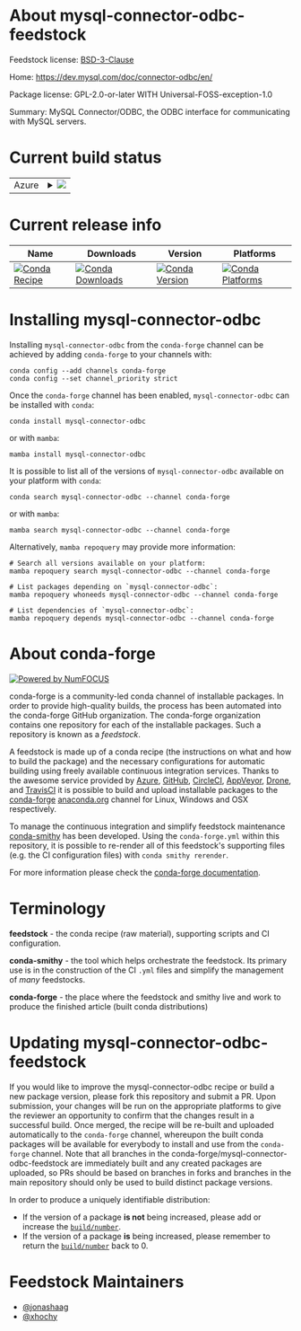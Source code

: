 About mysql-connector-odbc-feedstock
====================================

Feedstock license: [BSD-3-Clause](https://github.com/conda-forge/mysql-connector-odbc-feedstock/blob/main/LICENSE.txt)

Home: https://dev.mysql.com/doc/connector-odbc/en/

Package license: GPL-2.0-or-later WITH Universal-FOSS-exception-1.0

Summary: MySQL Connector/ODBC, the ODBC interface for communicating with MySQL servers.

Current build status
====================


<table>
    
  <tr>
    <td>Azure</td>
    <td>
      <details>
        <summary>
          <a href="https://dev.azure.com/conda-forge/feedstock-builds/_build/latest?definitionId=11826&branchName=main">
            <img src="https://dev.azure.com/conda-forge/feedstock-builds/_apis/build/status/mysql-connector-odbc-feedstock?branchName=main">
          </a>
        </summary>
        <table>
          <thead><tr><th>Variant</th><th>Status</th></tr></thead>
          <tbody><tr>
              <td>linux_64</td>
              <td>
                <a href="https://dev.azure.com/conda-forge/feedstock-builds/_build/latest?definitionId=11826&branchName=main">
                  <img src="https://dev.azure.com/conda-forge/feedstock-builds/_apis/build/status/mysql-connector-odbc-feedstock?branchName=main&jobName=linux&configuration=linux%20linux_64_" alt="variant">
                </a>
              </td>
            </tr><tr>
              <td>linux_aarch64</td>
              <td>
                <a href="https://dev.azure.com/conda-forge/feedstock-builds/_build/latest?definitionId=11826&branchName=main">
                  <img src="https://dev.azure.com/conda-forge/feedstock-builds/_apis/build/status/mysql-connector-odbc-feedstock?branchName=main&jobName=linux&configuration=linux%20linux_aarch64_" alt="variant">
                </a>
              </td>
            </tr><tr>
              <td>linux_ppc64le</td>
              <td>
                <a href="https://dev.azure.com/conda-forge/feedstock-builds/_build/latest?definitionId=11826&branchName=main">
                  <img src="https://dev.azure.com/conda-forge/feedstock-builds/_apis/build/status/mysql-connector-odbc-feedstock?branchName=main&jobName=linux&configuration=linux%20linux_ppc64le_" alt="variant">
                </a>
              </td>
            </tr><tr>
              <td>osx_64</td>
              <td>
                <a href="https://dev.azure.com/conda-forge/feedstock-builds/_build/latest?definitionId=11826&branchName=main">
                  <img src="https://dev.azure.com/conda-forge/feedstock-builds/_apis/build/status/mysql-connector-odbc-feedstock?branchName=main&jobName=osx&configuration=osx%20osx_64_" alt="variant">
                </a>
              </td>
            </tr>
          </tbody>
        </table>
      </details>
    </td>
  </tr>
</table>

Current release info
====================

| Name | Downloads | Version | Platforms |
| --- | --- | --- | --- |
| [![Conda Recipe](https://img.shields.io/badge/recipe-mysql--connector--odbc-green.svg)](https://anaconda.org/conda-forge/mysql-connector-odbc) | [![Conda Downloads](https://img.shields.io/conda/dn/conda-forge/mysql-connector-odbc.svg)](https://anaconda.org/conda-forge/mysql-connector-odbc) | [![Conda Version](https://img.shields.io/conda/vn/conda-forge/mysql-connector-odbc.svg)](https://anaconda.org/conda-forge/mysql-connector-odbc) | [![Conda Platforms](https://img.shields.io/conda/pn/conda-forge/mysql-connector-odbc.svg)](https://anaconda.org/conda-forge/mysql-connector-odbc) |

Installing mysql-connector-odbc
===============================

Installing `mysql-connector-odbc` from the `conda-forge` channel can be achieved by adding `conda-forge` to your channels with:

```
conda config --add channels conda-forge
conda config --set channel_priority strict
```

Once the `conda-forge` channel has been enabled, `mysql-connector-odbc` can be installed with `conda`:

```
conda install mysql-connector-odbc
```

or with `mamba`:

```
mamba install mysql-connector-odbc
```

It is possible to list all of the versions of `mysql-connector-odbc` available on your platform with `conda`:

```
conda search mysql-connector-odbc --channel conda-forge
```

or with `mamba`:

```
mamba search mysql-connector-odbc --channel conda-forge
```

Alternatively, `mamba repoquery` may provide more information:

```
# Search all versions available on your platform:
mamba repoquery search mysql-connector-odbc --channel conda-forge

# List packages depending on `mysql-connector-odbc`:
mamba repoquery whoneeds mysql-connector-odbc --channel conda-forge

# List dependencies of `mysql-connector-odbc`:
mamba repoquery depends mysql-connector-odbc --channel conda-forge
```


About conda-forge
=================

[![Powered by
NumFOCUS](https://img.shields.io/badge/powered%20by-NumFOCUS-orange.svg?style=flat&colorA=E1523D&colorB=007D8A)](https://numfocus.org)

conda-forge is a community-led conda channel of installable packages.
In order to provide high-quality builds, the process has been automated into the
conda-forge GitHub organization. The conda-forge organization contains one repository
for each of the installable packages. Such a repository is known as a *feedstock*.

A feedstock is made up of a conda recipe (the instructions on what and how to build
the package) and the necessary configurations for automatic building using freely
available continuous integration services. Thanks to the awesome service provided by
[Azure](https://azure.microsoft.com/en-us/services/devops/), [GitHub](https://github.com/),
[CircleCI](https://circleci.com/), [AppVeyor](https://www.appveyor.com/),
[Drone](https://cloud.drone.io/welcome), and [TravisCI](https://travis-ci.com/)
it is possible to build and upload installable packages to the
[conda-forge](https://anaconda.org/conda-forge) [anaconda.org](https://anaconda.org/)
channel for Linux, Windows and OSX respectively.

To manage the continuous integration and simplify feedstock maintenance
[conda-smithy](https://github.com/conda-forge/conda-smithy) has been developed.
Using the ``conda-forge.yml`` within this repository, it is possible to re-render all of
this feedstock's supporting files (e.g. the CI configuration files) with ``conda smithy rerender``.

For more information please check the [conda-forge documentation](https://conda-forge.org/docs/).

Terminology
===========

**feedstock** - the conda recipe (raw material), supporting scripts and CI configuration.

**conda-smithy** - the tool which helps orchestrate the feedstock.
                   Its primary use is in the construction of the CI ``.yml`` files
                   and simplify the management of *many* feedstocks.

**conda-forge** - the place where the feedstock and smithy live and work to
                  produce the finished article (built conda distributions)


Updating mysql-connector-odbc-feedstock
=======================================

If you would like to improve the mysql-connector-odbc recipe or build a new
package version, please fork this repository and submit a PR. Upon submission,
your changes will be run on the appropriate platforms to give the reviewer an
opportunity to confirm that the changes result in a successful build. Once
merged, the recipe will be re-built and uploaded automatically to the
`conda-forge` channel, whereupon the built conda packages will be available for
everybody to install and use from the `conda-forge` channel.
Note that all branches in the conda-forge/mysql-connector-odbc-feedstock are
immediately built and any created packages are uploaded, so PRs should be based
on branches in forks and branches in the main repository should only be used to
build distinct package versions.

In order to produce a uniquely identifiable distribution:
 * If the version of a package **is not** being increased, please add or increase
   the [``build/number``](https://docs.conda.io/projects/conda-build/en/latest/resources/define-metadata.html#build-number-and-string).
 * If the version of a package **is** being increased, please remember to return
   the [``build/number``](https://docs.conda.io/projects/conda-build/en/latest/resources/define-metadata.html#build-number-and-string)
   back to 0.

Feedstock Maintainers
=====================

* [@jonashaag](https://github.com/jonashaag/)
* [@xhochy](https://github.com/xhochy/)

